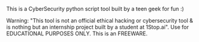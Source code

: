 This is a CyberSecurity python script tool built by a teen geek for fun :) 

Warning: "This tool is not an official ethical hacking or cybersecurity tool & is nothing but an internship project built by a student at 1Stop.ai".
Use for EDUCATIONAL PURPOSES ONLY.
This is an FREEWARE.
